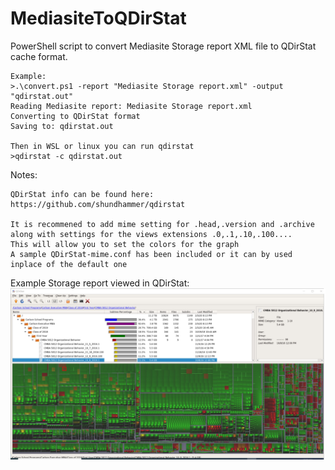 # MediasiteToQDirStat

PowerShell script to convert Mediasite Storage report XML file to QDirStat cache format.

    Example:
    >.\convert.ps1 -report "Mediasite Storage report.xml" -output "qdirstat.out"
    Reading Mediasite report: Mediasite Storage report.xml
    Converting to QDirStat format
    Saving to: qdirstat.out

    Then in WSL or linux you can run qdirstat
    >qdirstat -c qdirstat.out
    
Notes:

    QDirStat info can be found here: https://github.com/shundhammer/qdirstat

    It is recommened to add mime setting for .head,.version and .archive
    along with settings for the views extensions .0,.1,.10,.100....
    This will allow you to set the colors for the graph
    A sample QDirStat-mime.conf has been included or it can by used inplace of the default one

Example Storage report viewed in QDirStat:
![Example QDirStat](/images/Example.jpg)
